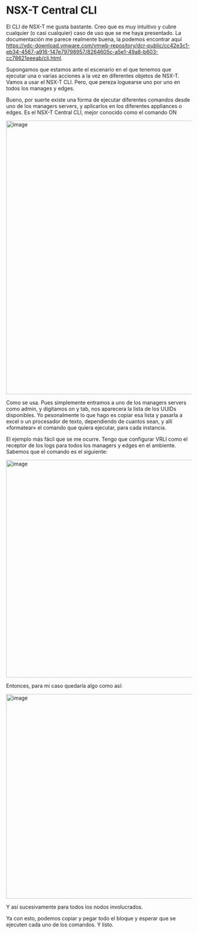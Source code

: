 <h1> NSX-T Central CLI </h1>

El CLI de NSX-T me gusta bastante. Creo que es muy intuitivo y cubre cualquier (o casi cualquier) caso de uso que se me haya presentado. La documentación me parece realmente buena, la podemos encontrar aquí https://vdc-download.vmware.com/vmwb-repository/dcr-public/cc42e3c1-eb34-4567-a916-147e79798957/8264605c-a5e1-49a8-b603-cc78621eeeab/cli.html.


Supongamos que estamos ante el escenario en el que tenemos que ejecutar una o varias acciones a la vez en diferentes objetos de NSX-T. Vamos a usar el NSX-T CLI. Pero, que pereza loguearse uno por uno en todos los manages y edges.

Bueno, por suerte existe una forma de ejecutar diferentes comandos desde uno de los managers servers, y aplicarlos en los diferentes appliances o edges. Es el NSX-T Central CLI, mejor conocido como el comando ON

<img width="741" alt="image" src="https://user-images.githubusercontent.com/51407995/163097614-590de761-8bad-4a44-ac58-4eea4c94e4bf.png">



Como se usa. Pues simplemente entramos a uno de los managers servers como admin, y digitamos on y tab, nos aparecera la lista de los UUIDs disponibles. Yo pesonalmente lo que hago es copiar esa lista y pasarla a excel o un procesador de texto, dependiendo de cuantos sean, y allí «formatear» el comando que quiera ejecutar, para cada instancia.

El ejemplo más fácil que se me ocurre. Tengo que configurar VRLI como el receptor de los logs para todos los managers y edges en el ambiente. Sabemos que el comando es el siguiente:

<img width="589" alt="image" src="https://user-images.githubusercontent.com/51407995/163097782-3a2abe29-4162-4949-ac62-dc4541c3b59c.png">


Entonces, para mi caso quedaría algo como así:

<img width="554" alt="image" src="https://user-images.githubusercontent.com/51407995/163097839-f9890524-72b3-4a9a-9e63-06526147ee71.png">


Y así sucesivamente para todos los nodos involucrados.

Ya con esto, podemos copiar y pegar todo el bloque y esperar que se ejecuten cada uno de los comandos. Y listo. 
